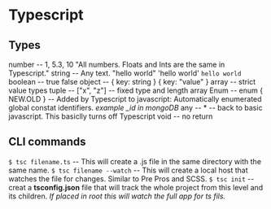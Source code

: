 # Typescript

## Types

number -- 1, 5.3, 10 "All numbers. Floats and Ints are the same in Typescript."
string -- Any text. "hello world" 'hello world' `hello world`
boolean -- true false
object -- { key: string } { key: "value" }
array -- strict value types
tuple -- ["x", "z"] -- fixed type and length array
Enum -- enum { NEW.OLD } -- Added by Typescript to javascript: Automatically enumerated global constat identifiers. *example _id in mongoDB*
any -- * -- back to basic javascript. This basiclly turns off Typescript
void -- no return

## CLI commands

`$ tsc filename.ts` -- This will create a .js file in the same directory with the same name.
`$ tsc filename --watch` -- This will create a local host that watches the file for changes. Similar to Pre Pros and SCSS.
`$ tsc init` -- creat a **tsconfig.json** file that will track the whole project from this level and its children. *If placed in root this will watch the full app for ts fils.*
